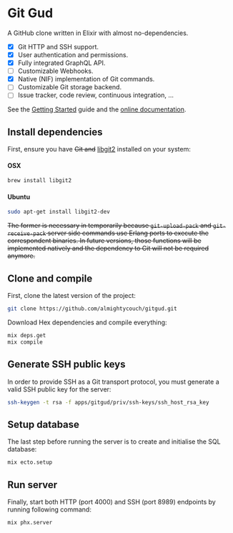 # Git Gud

A GitHub clone written in Elixir with almost no-dependencies.

* [x] Git HTTP and SSH support.
* [x] User authentication and permissions.
* [x] Fully integrated GraphQL API.
* [ ] Customizable Webhooks.
* [x] Native (NIF) implementation of Git commands.
* [ ] Customizable Git storage backend.
* [ ] Issue tracker, code review, continuous integration, ...

See the [Getting Started](http://almightycouch.com/gitgud/docs/getting-started.html) guide and the [online documentation](http://almightycouch.com/gitgud/docs).

## Install dependencies

First, ensure you have ~~Git and~~ [libgit2](https://libgit2.github.com) installed on your system:

#### OSX
```bash
brew install libgit2
```

#### Ubuntu
```bash
sudo apt-get install libgit2-dev
```

~~The former is necessary in temporarily because `git-upload-pack` and `git-receive-pack` server side commands use Erlang ports to execute the correspondent binaries. In future versions, those functions will be implemented natively and the dependency to Git will not be required anymore.~~

## Clone and compile

First, clone the latest version of the project:

```bash
git clone https://github.com/almightycouch/gitgud.git
```

Download Hex dependencies and compile everything:

```bash
mix deps.get
mix compile
```

## Generate SSH public keys

In order to provide SSH as a Git transport protocol, you must generate a valid SSH public key for the server:

```bash
ssh-keygen -t rsa -f apps/gitgud/priv/ssh-keys/ssh_host_rsa_key
```

## Setup database

The last step before running the server is to create and initialise the SQL database:

```bash
mix ecto.setup
```



## Run server

Finally, start both HTTP (port 4000) and SSH (port 8989) endpoints by running following command:

```bash
mix phx.server
```